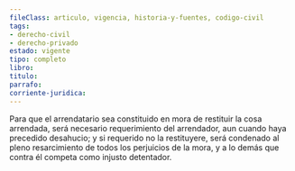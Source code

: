 ```yaml
---
fileClass: articulo, vigencia, historia-y-fuentes, codigo-civil
tags:
- derecho-civil
- derecho-privado
estado: vigente
tipo: completo
libro:
titulo:
parrafo:
corriente-juridica:
---
```

Para que el arrendatario sea constituido en mora de restituir la cosa arrendada, será necesario requerimiento del arrendador, aun cuando haya precedido desahucio; y si requerido no la restituyere, será condenado al pleno resarcimiento de todos los perjuicios de la mora, y a lo demás que contra él competa como injusto detentador.
